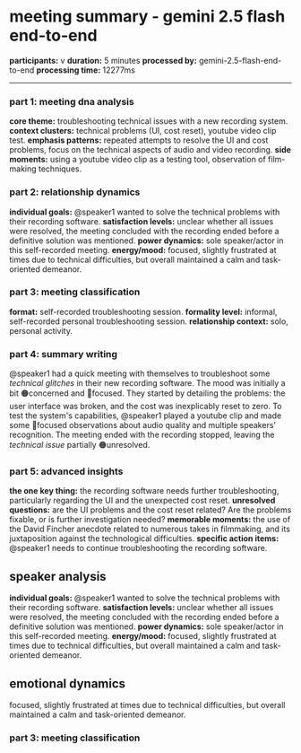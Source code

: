 # meeting summary - gemini 2.5 flash end-to-end

**participants:** v
**duration:** 5 minutes
**processed by:** gemini-2.5-flash-end-to-end
**processing time:** 12277ms

---

### part 1: meeting dna analysis
**core theme:** troubleshooting technical issues with a new recording system.
**context clusters:** technical problems (UI, cost reset),  youtube video clip test.
**emphasis patterns:** repeated attempts to resolve the UI and cost problems, focus on the technical aspects of audio and video recording.
**side moments:** using a youtube video clip as a testing tool, observation of film-making techniques.


### part 2: relationship dynamics
**individual goals:** @speaker1 wanted to solve the technical problems with their recording software.
**satisfaction levels:** unclear whether all issues were resolved, the meeting concluded with the recording ended before a definitive solution was mentioned.
**power dynamics:** sole speaker/actor in this self-recorded meeting.
**energy/mood:** focused, slightly frustrated at times due to technical difficulties, but overall maintained a calm and task-oriented demeanor.


### part 3: meeting classification
**format:** self-recorded troubleshooting session.
**formality level:** informal, self-recorded personal troubleshooting session.
**relationship context:** solo, personal activity.

### part 4: summary writing

@speaker1 had a quick meeting with themselves to troubleshoot some _technical glitches_ in their new recording software.  The mood was initially a bit 🟠concerned and 🔵focused.  They started by detailing the problems: the user interface was broken, and the cost was inexplicably reset to zero.   To test the system's capabilities, @speaker1 played a youtube clip and made some 🔵focused observations about audio quality and multiple speakers' recognition.  The meeting ended with the recording stopped, leaving the _technical issue_ partially 🟠unresolved.

### part 5: advanced insights
**the one key thing:**  the recording software needs further troubleshooting, particularly regarding the UI and the unexpected cost reset.
**unresolved questions:** are the UI problems and the cost reset related? Are the problems fixable, or is further investigation needed?
**memorable moments:** the use of the David Fincher anecdote related to numerous takes in filmmaking, and its juxtaposition against the technological difficulties.
**specific action items:** @speaker1 needs to continue troubleshooting the recording software.

## speaker analysis
**individual goals:** @speaker1 wanted to solve the technical problems with their recording software.
**satisfaction levels:** unclear whether all issues were resolved, the meeting concluded with the recording ended before a definitive solution was mentioned.
**power dynamics:** sole speaker/actor in this self-recorded meeting.
**energy/mood:** focused, slightly frustrated at times due to technical difficulties, but overall maintained a calm and task-oriented demeanor.

## emotional dynamics
focused, slightly frustrated at times due to technical difficulties, but overall maintained a calm and task-oriented demeanor.


### part 3: meeting classification